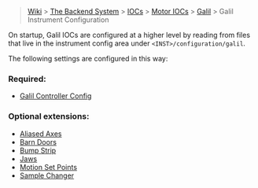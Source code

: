 > [Wiki](Home) > [The Backend System](The-Backend-System) > [IOCs](IOCs) > [Motor IOCs](Motor-IOCs) > [Galil](Galil) > Galil Instrument Configuration

On startup, Galil IOCs are configured at a higher level by reading from files that live in the instrument config area under `<INST>/configuration/galil`.

The following settings are configured in this way:

### Required:
- [Galil Controller Config](https://github.com/ISISComputingGroup/ibex_developers_manual/wiki/Galil#startup)

### Optional extensions:
- [Aliased Axes](https://github.com/ISISComputingGroup/ibex_developers_manual/wiki/Axis)
- [Barn Doors](https://github.com/ISISComputingGroup/ibex_developers_manual/wiki/Barndoors-and-Momentum-Slits-on-MUON-Front-End)
- [Bump Strip](https://github.com/ISISComputingGroup/ibex_developers_manual/wiki/Bump-Strip)
- [Jaws](https://github.com/ISISComputingGroup/ibex_developers_manual/wiki/Jaws)
- [Motion Set Points](https://github.com/ISISComputingGroup/ibex_developers_manual/wiki/Motion-Set-points) 
- [Sample Changer](https://github.com/ISISComputingGroup/ibex_developers_manual/wiki/Sample-Changer-Support-Module)